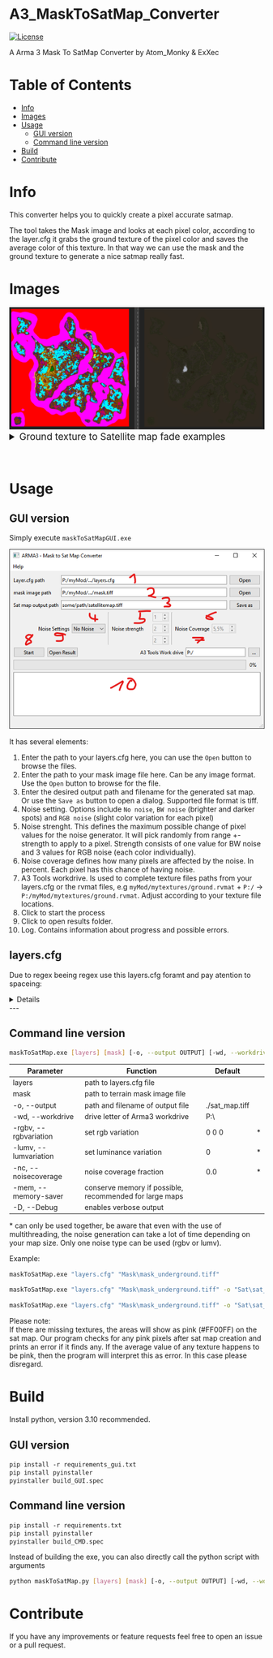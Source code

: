 # A3_MaskToSatMap_Converter <!-- omit in toc -->
[![License](https://img.shields.io/badge/license-GNU-v3.svg?style=flat)](https://www.gnu.org/licenses/gpl-3.0.txt)

A Arma 3 Mask To SatMap Converter by Atom_Monky & ExXec

# Table of Contents <!-- omit in toc -->
- [Info](#info)
- [Images](#images)
- [Usage](#usage)
    - [GUI version](#gui-version)
    - [Command line version](#command-line-version)
- [Build](#build)
- [Contribute](#contribute)

# Info
This converter helps you to quickly create a pixel accurate satmap.

The tool takes the Mask image and looks at each pixel color, according to the layer.cfg it grabs the ground texture of the pixel color and saves the average color of this texture.
In that way we can use the mask and the ground texture to generate a nice satmap really fast.

# Images
<img src="imgs\conversion_1.png" alt="drawing" style="max-width:100%; text-align: center;"/>
<details>
<summary style="font-size:14pt">Ground texture to Satellite map fade examples</summary>
<img src="imgs\surfacefade_1.jpg" alt="drawing" style="max-width:50%; text-align: center;"/>
<img src="imgs\surfacefade_2.jpg" alt="drawing" style="max-width:50%; text-align: center;"/>
<img src="imgs\surfacefade_3.jpg" alt="drawing" style="max-width:50%; text-align: center;"/>
<img src="imgs\surfacefade_4.jpg" alt="drawing" style="max-width:50%; text-align: center;"/>
<img src="imgs\surfacefade_5.jpg" alt="drawing" style="max-width:50%; text-align: center;"/>
<img src="imgs\surfacefade_6.jpg" alt="drawing" style="max-width:50%; text-align: center;"/>
<img src="imgs\surfacefade_7.jpg" alt="drawing" style="max-width:50%; text-align: center;"/>

<img src="imgs\noise_generation_1.png" alt="drawing" style="max-width:80%; text-align: center;"/>
</details>  
</br></br>

# Usage

## GUI version

Simply execute `maskToSatMapGUI.exe`

<img src="imgs\gui_prv.png" alt="drawing" style="max-width:100%; text-align: center;"/>

It has several elements:  
1. Enter the path to your layers.cfg here, you can use the `Open` button to browse the files.
2. Enter the path to your mask image file here. Can be any image format. Use the `Open` button to browse for the file.
3. Enter the desired output path and filename for the generated sat map. Or use the `Save as` button to open a dialog. Supported file format is tiff.
4. Noise setting. Options include `No noise`, `BW noise` (brighter and darker spots) and `RGB noise` (slight color variation for each pixel)
5. Noise strenght. This defines the maximum possible change of pixel values for the noise generator. It will pick randomly from range +-strength to apply to a pixel. Strength consists of one value for BW noise and 3 values for RGB noise (each color individually).
6. Noise coverage defines how many pixels are affected by the noise. In percent. Each pixel has this chance of having noise.
7. A3 Tools workdrive. Is used to complete texture files paths from your layers.cfg or the rvmat files, e.g `myMod/mytextures/ground.rvmat` + `P:/` -> `P:/myMod/mytextures/ground.rvmat`. Adjust according to your texture file locations.  
8. Click to start the process
9. Click to open results folder.
10. Log. Contains information about progress and possible errors.

## layers.cfg
Due to regex beeing regex use this layers.cfg foramt and pay atention to spaceing:
<details>

```c#
class layers
{
	class cyt_ung_texture_01
	{
		texture="";
		material="cytech\cytech_underground_map\cytech_underground_data\groundtextures\cyt_ung_texture_01.rvmat";
	};
};
class legend
{
	picture="cytech\cytech_underground_map\cytech_underground_terrain\source\images\maplegend.png";
	class colors
	{
		cyt_ung_texture_01[]={{238,130,238}};
    };
};
```

</details>  
---

## Command line version

```sh
maskToSatMap.exe [layers] [mask] [-o, --output OUTPUT] [-wd, --workdrive WORKDRIVE] [-rgbv R_VARIATION G_VARIATION B_VARIATION] [-lumvv VARIATION] [-nc NOISECOVERAGE] [-mem] [-D, --Debug] 
```  
  
| Parameter | Function |  Default | |
| ---- | ----- | ---- | ---- |
| layers | path to layers.cfg file |  |  |
| mask | path to terrain mask image file |   |  |
| -o, --output | path and filename of output file | ./sat_map.tiff |  |
| -wd, --workdrive |  drive letter of Arma3 workdrive | P:\ |  |
| -rgbv, --rgbvariation |  set rgb variation | 0 0 0 | * |
| -lumv, --lumvariation | set luminance variation | 0 | * |
| -nc, --noisecoverage |  noise coverage fraction | 0.0 |  * |
| -mem, --memory-saver | conserve memory if possible, recommended for large maps | | |
| -D, --Debug |  enables verbose output |  |   |


\* can only be used together, be aware that even with the use of multithreading, the noise generation can take a lot of time depending on your map size. Only one noise type can be used (rgbv or lumv).

Example:
```sh
maskToSatMap.exe "layers.cfg" "Mask\mask_underground.tiff"
```
```sh
maskToSatMap.exe "layers.cfg" "Mask\mask_underground.tiff" -o "Sat\sat_map.tiff" -rgbv 5 5 5 -nc 0.90
```
```sh
maskToSatMap.exe "layers.cfg" "Mask\mask_underground.tiff" -o "Sat\sat_map.tiff" -lumv 5 -nc 0.90 -mem
```

Please note:  
If there are missing textures, the areas will show as pink (#FF00FF) on the sat map. Our program checks for any pink pixels after sat map creation and prints an error if it finds any.
If the average value of any texture happens to be pink, then the program will interpret this as error. In this case please disregard.

# Build

Install python, version 3.10 recommended.

## GUI version 

```
pip install -r requirements_gui.txt
pip install pyinstaller 
pyinstaller build_GUI.spec
```

## Command line version

```
pip install -r requirements.txt
pip install pyinstaller 
pyinstaller build_CMD.spec
```

Instead of building the exe, you can also directly call the python script with arguments
```sh
python maskToSatMap.py [layers] [mask] [-o, --output OUTPUT] [-wd, --workdrive WORKDRIVE] [-rgbv R_VARIATION G_VARIATION B_VARIATION] [-nc NOISECOVERAGE] [-D, --Debug] 
```

# Contribute
If you have any improvements or feature requests feel free to open an issue or a pull request.  
